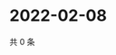# 2022-02-08

共 0 条

<!-- BEGIN WEIBO -->
<!-- 最后更新时间 Tue Feb 08 2022 11:14:21 GMT+0800 (China Standard Time) -->

<!-- END WEIBO -->
